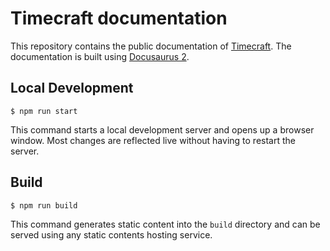 # Timecraft documentation

This repository contains the public documentation of [Timecraft](https://github.com/stealthrocket/timecraft).
The documentation is built using [Docusaurus 2](https://docusaurus.io/).

## Local Development

```
$ npm run start
```

This command starts a local development server and opens up a browser window. Most changes are reflected live without having to restart the server.

## Build

```
$ npm run build
```

This command generates static content into the `build` directory and can be served using any static contents hosting service.
